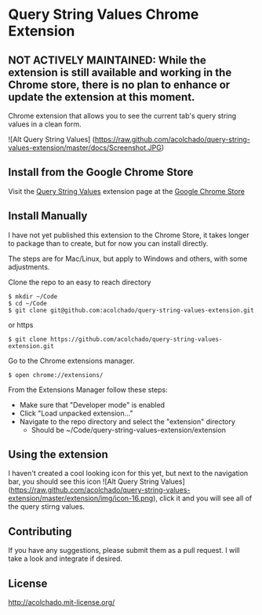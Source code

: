 # Query String Values Chrome Extension

## NOT ACTIVELY MAINTAINED: While the extension is still available and working in the Chrome store, there is no plan to enhance or update the extension at this moment.

Chrome extension that allows you to see the current tab's query string values in a clean form.

![Alt Query String Values] (https://raw.github.com/acolchado/query-string-values-extension/master/docs/Screenshot.JPG)

## Install from the Google Chrome Store

Visit the [Query String Values] extension page at the [Google Chrome Store]

## Install Manually

I have not yet published this extension to the Chrome Store, it takes longer to package than to create, 
but for now you can install directly. 

The steps are for Mac/Linux, but apply to Windows and others, with some adjustments.

Clone the repo to an easy to reach directory

	$ mkdir ~/Code
	$ cd ~/Code
	$ git clone git@github.com:acolchado/query-string-values-extension.git
  
or https
  
	$ git clone https://github.com/acolchado/query-string-values-extension.git

Go to the Chrome extensions manager.

	$ open chrome://extensions/
  
From the Extensions Manager follow these steps:

* Make sure that "Developer mode" is enabled
* Click "Load unpacked extension..."
* Navigate to the repo directory and select the "extension" directory
  * Should be ~/Code/query-string-values-extension/extension

## Using the extension

I haven't created a cool looking icon for this yet, but next to the navigation bar, you should see this icon ![Alt Query String Values] (https://raw.github.com/acolchado/query-string-values-extension/master/extension/img/icon-16.png), click it and you will see all of the query stirng values.

## Contributing

If you have any suggestions, please submit them as a pull request. I will take a look and integrate if desired.

## License

http://acolchado.mit-license.org/


[Google Chrome Store]: https://chrome.google.com/webstore/detail/query-string-values/cjhbheckcgogpgibfjfhkofioikhpgio
[Query String Values]: https://chrome.google.com/webstore/detail/query-string-values/cjhbheckcgogpgibfjfhkofioikhpgio

